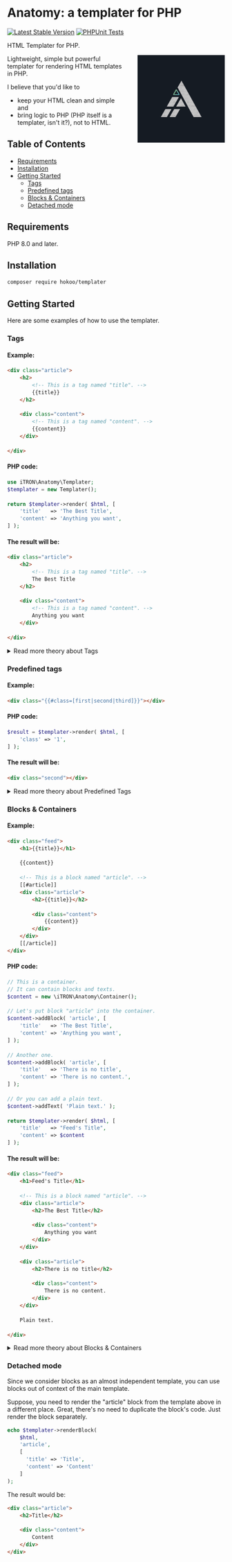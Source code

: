 # Anatomy: a templater for PHP

[![Latest Stable Version](https://poser.pugx.org/hokoo/templater/v)](//packagist.org/packages/hokoo/templater) 
[![PHPUnit Tests](https://github.com/hokoo/templater/actions/workflows/phpunit.yml/badge.svg)](https://github.com/hokoo/templater/actions/workflows/phpunit.yml)

HTML Templater for PHP.

<img src="assets/anatomy-logo.png" alt="Anatomy logo" width="300" style="float: right; margin: 0 0 20px 30px; max-width: 40%"/>

Lightweight, simple but powerful templater for rendering HTML templates in PHP.

I believe that you'd like to 
- keep your HTML clean and simple and 
- bring logic to PHP (PHP itself is a templater, isn't it?), not to HTML.

## Table of Contents

- [Requirements](#requirements)
- [Installation](#installation)
- [Getting Started](#getting-started)
  - [Tags](#tags)
  - [Predefined tags](#predefined-tags)
  - [Blocks & Containers](#blocks--containers)
  - [Detached mode](#detached-mode)


## Requirements
PHP 8.0 and later.

## Installation

```bash
composer require hokoo/templater
```


## Getting Started
Here are some examples of how to use the templater.

### Tags
#### Example:
```html
<div class="article">
    <h2>
        <!-- This is a tag named "title". -->
        {{title}}
    </h2>
    
    <div class="content">
        <!-- This is a tag named "content". -->
        {{content}}
    </div>

</div>
```
#### PHP code:
```php
use iTRON\Anatomy\Templater;
$templater = new Templater();

return $templater->render( $html, [
    'title'   => 'The Best Title',
    'content' => 'Anything you want',
] );
```
#### The result will be:
```html
<div class="article">
    <h2>
        <!-- This is a tag named "title". -->
        The Best Title
    </h2>
    
    <div class="content">
        <!-- This is a tag named "content". -->
        Anything you want
    </div>

</div>
```
<details>
<summary>Read more theory about Tags</summary>

Tag - a point in the template where you can insert a value. Tag should be considered as a placeholder for a value. 

    In the Anatomy's paradigm, the 'tag' is only entity that can be replaced with a value.

The tag is a string that starts with `{{` and ends with `}}`.

So, in the example above, the `{{title}}` and `{{content}}` are tags.
Let's render the template with the values.
</details>

### Predefined tags
#### Example:
```html
<div class="{{#class=[first|second|third]}}"></div>
```
#### PHP code:

```php
$result = $templater->render( $html, [
    'class' => '1',
] );
```
#### The result will be:
```html
<div class="second"></div>
```

<details>
<summary>Read more theory about Predefined Tags</summary>
Predefined tags are tags that can render only values predefined by the template.


Predefined tag's modifier can only accept an integer value as index of one of the predefined values (starting from 0). Any invalid modifier value (non-integer or integer that points beyond of the array) will be considered as 0.


The default values' delimiter is `|`. You can change it by setting the `delimiter` property of the tag.

```html
<div class="{{#class=[first!!second!!third] delimiter=[!!]}}"></div>
```
</details>

### Blocks & Containers
#### Example:
```html
<div class="feed">
    <h1>{{title}}</h1>

    {{content}}
    
    <!-- This is a block named "article". -->
    [[#article]]
    <div class="article">
        <h2>{{title}}</h2>
    
        <div class="content">
            {{content}}
        </div>
    </div>
    [[/article]]
</div>
```

#### PHP code:

```php
// This is a container. 
// It can contain blocks and texts.
$content = new \iTRON\Anatomy\Container();

// Let's put block "article" into the container.
$content->addBlock( 'article', [
    'title'   => 'The Best Title',
    'content' => 'Anything you want',
] );

// Another one.
$content->addBlock( 'article', [
    'title'   => 'There is no title',
    'content' => 'There is no content.',
] );

// Or you can add a plain text.
$content->addText( 'Plain text.' );

return $templater->render( $html, [
    'title'   => "Feed's Title",
    'content' => $content
] );
```

#### The result will be:
```html
<div class="feed">
    <h1>Feed's Title</h1>
    
    <!-- This is a block named "article". -->
    <div class="article">
        <h2>The Best Title</h2>
    
        <div class="content">
            Anything you want
        </div>
    </div>
    
    <div class="article">
        <h2>There is no title</h2>
    
        <div class="content">
            There is no content.
        </div>
    </div>
  
    Plain text.
  
</div>
```

<details>
<summary>Read more theory about Blocks & Containers</summary>

Blocks are a way to have a component-like structure in the template. You can consider blocks as a template inside a template. 

You can define as many blocks as you want and render them in any order.

You can put one block into another block. This is how you can create a nested structure without any restrictions on the depth of nesting.
</details>

### Detached mode

Since we consider blocks as an almost independent template, you can use blocks out of context of the main template.

Suppose, you need to render the "article" block from the template above in a different place. Great, there's no need to duplicate the block's code. Just render the block separately.

```php
echo $templater->renderBlock(
    $html, 
    'article', 
    [ 
      'title' => 'Title',
      'content' => 'Content'
    ] 
);
```
The result would be:

```html
<div class="article">
    <h2>Title</h2>
    
    <div class="content">
        Content
    </div>
</div>
```
